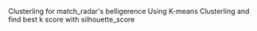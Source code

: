 Clusterling for match_radar's belligerence
Using K-means Clusterling and find best k score with silhouette_score